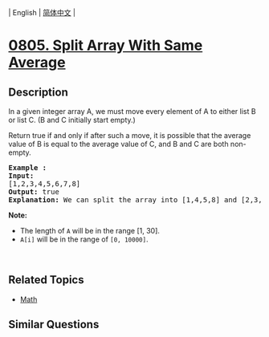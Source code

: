 
| English | [简体中文](README.md) |
# [0805. Split Array With Same Average](https://leetcode-cn.com/problems/split-array-with-same-average/)
## Description
<p>In a given integer array A, we must move every element of A to either list B or list C. (B and C initially start empty.)</p>

<p>Return true if and only if after such a move, it is possible that the average value of B is equal to the average value of C, and B and C are both non-empty.</p>

<pre>
<strong>Example :</strong>
<strong>Input:</strong> 
[1,2,3,4,5,6,7,8]
<strong>Output:</strong> true
<strong>Explanation: </strong>We can split the array into [1,4,5,8] and [2,3,6,7], and both of them have the average of 4.5.
</pre>

<p><strong>Note:</strong></p>

<ul>
	<li>The length of <code>A</code> will be in the range&nbsp;[1, 30].</li>
	<li><code>A[i]</code> will be in the range of <code>[0, 10000]</code>.</li>
</ul>

<p>&nbsp;</p>

## Related Topics
- [Math](https://leetcode-cn.com/tag/math)
## Similar Questions

